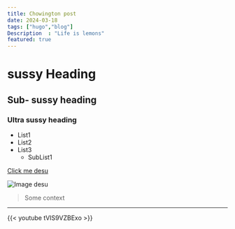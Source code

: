```yaml
---
title: Chowington post
date: 2024-03-18
tags: ["hugo","blog"]
Description  : "Life is lemons"
featured: true
---
```


# sussy Heading
## Sub- sussy heading
### Ultra sussy heading


- List1
- List2
- List3
    - SubList1


[Click me desu](https://youtu.be/tVIS9VZBExo)

![Image desu](https://external-content.duckduckgo.com/iu/?u=https%3A%2F%2Fstatic.animecorner.me%2F2023%2F08%2F1693494180-58087.png&f=1&nofb=1&ipt=acb4c6ed9e0e2987a0acca26a3b481ae49050341d42952262dc60490f16c46b1&ipo=images)

> Some context

---

{{< youtube tVIS9VZBExo >}}

